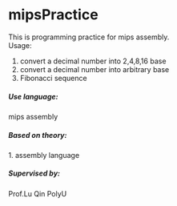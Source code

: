 # mipsPractice
This is programming practice for mips assembly.<br>
Usage:<br>
1. convert a decimal number into 2,4,8,16 base<br>
2. convert a decimal number into arbitrary base<br>
3. Fibonacci sequence<br>

<h5>Use language:</h5>
mips assembly<br>
<h5>Based on theory:</h5>
1. assembly language<br>

<h5>Supervised by:</h5>
Prof.Lu Qin PolyU
